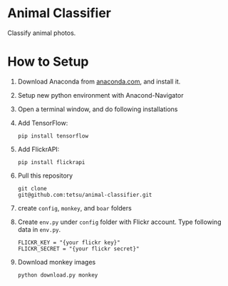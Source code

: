 # Animal Classifier
Classify animal photos.

# How to Setup

1. Download Anaconda from [anaconda.com](https://www.anaconda.com/), and install it.
1. Setup new python environment with Anacond-Navigator
1. Open a terminal window, and do following installations
1. Add TensorFlow:

    ```
    pip install tensorflow
    ```

1. Add FlickrAPI:

    ```
    pip install flickrapi
    ```

1. Pull this repository

    ```
    git clone
    git@github.com:tetsu/animal-classifier.git
    ```

1. create `config`, `monkey`, and `boar` folders
1. Create `env.py` under `config` folder with Flickr account. Type following data in `env.py`.

    ```
    FLICKR_KEY = "{your flickr key}"
    FLICKR_SECRET = "{your flickr secret}"
    ```

1. Download monkey images

    ```
    python download.py monkey
    ```
